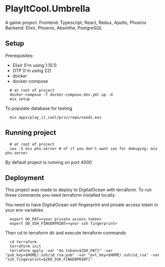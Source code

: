 # PlayItCool.Umbrella

A game project.
Frontend: Typescript, React, Redux, Apollo, Phoenix
Backend: Elixir, Phoenix, Absinthe, PostgreSQL

## Setup

Prerequisites:

- Elixir (I'm using 1.10.1)
- OTP (I'm using 22)
- docker
- docker-compose

```
  # at root of project
  docker-compose -f docker-compose.dev.yml up -d
  mix setup
```

To populate database for testing

```
  mix apps/play_it_cool/priv/repo/seeds.exs
```

## Running project

```
  # at root of project
  iex -S mix phx.server # of if you don't want iex for debuging: mix phx.server
```

By default project is running on port 4000

## Deployment

This project was made to deploy to DigitalOcean with terraform.
To run these commands you need terraform installed locally.

You need to have DigitalOcean ssh fingerprint and private access token in your env variables

```
  export DO_PAT=<your private access token>
  export DO_SSH_FINGERPRINT=<your ssh fingerprint>
```

Then cd to terraform dir and execute terraform commands

```
  cd terraform
  terraform init
  terraform apply -var "do_token=${DO_PAT}" -var "pub_key=$HOME/.ssh/id_rsa.pub" -var "pvt_key=$HOME/.ssh/id_rsa" -var "ssh_fingerprint=${DO_SSH_FINGERPRINT}"
```
